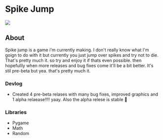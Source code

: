 
<h1>Spike Jump</h1>
<p align="left">
    <kbd><img src="https://img.shields.io/github/v/release/JoshuaDRose/spike-jump?color=olive&display_name=tag"/></kbd>
</p>
<h2>About</h2>
Spike jump is a game i'm currently making. I don't really know what I'm goign to do with it but currently you just jump over spikes and try not to die. That's pretty much it. so try and enjoy it if thats even possible. then hopefullly when more releases and bug fixes come it'll be a bit better. It's stil pre-beta but yea. that's pretty much it.

### Devlog
 - Created 4 pre-beta relases with many bug fixes, improved graphics and 1 alpha relaease!!!! yaay. Also the alpha relese is stable 🥳

<!-- 13 August
 - `9:29am` fixed a few things including the death screen. Still a bit puzzled about the hanging particles though. Also need to fix the explosion particle collision math as it seems to be off by a few pixels. -->
### Libraries 
<ul>
    <li>Pygame</li>
    <li>Math</li>
    <li>Random</li>
</ul>

